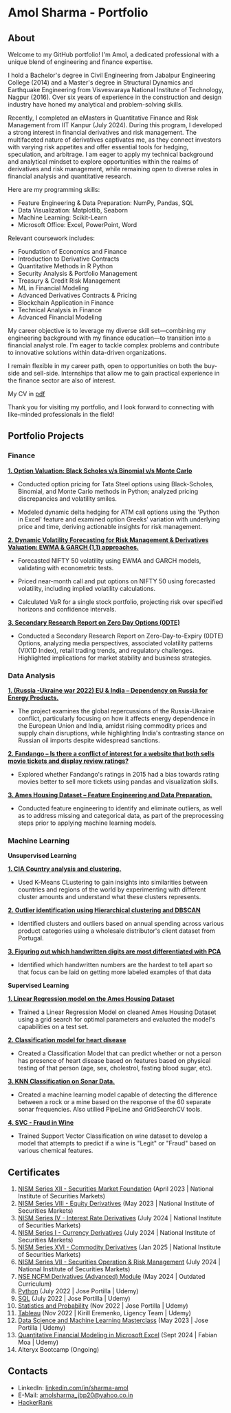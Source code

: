 # Amol Sharma - Portfolio

## About 

Welcome to my GitHub portfolio! I'm Amol, a dedicated professional with a unique blend of engineering and finance expertise.

I hold a Bachelor's degree in Civil Engineering from Jabalpur Engineering College (2014) and a Master's degree in Structural Dynamics and Earthquake Engineering from Visvesvaraya National Institute of Technology, Nagpur (2016). Over six years of experience in the construction and design industry have honed my analytical and problem-solving skills.

Recently, I completed an eMasters in Quantitative Finance and Risk Management from IIT Kanpur (July 2024). During this program, I developed a strong interest in financial derivatives and risk management. The multifaceted nature of derivatives captivates me, as they connect investors with varying risk appetites and offer essential tools for hedging, speculation, and arbitrage. I am eager to apply my technical background and analytical mindset to explore opportunities within the realms of derivatives and risk management, while remaining open to diverse roles in financial analysis and quantitative research.

Here are my programming skills:
  * Feature Engineering & Data Preparation: NumPy, Pandas, SQL
  * Data Visualization: Matplotlib, Seaborn
  * Machine Learning: Scikit-Learn
  * Microsoft Office: Excel, PowerPoint, Word

Relevant coursework includes:
  * Foundation of Economics and Finance
  * Introduction to Derivative Contracts
  * Quantitative Methods in R  Python
  * Security Analysis & Portfolio Management
  * Treasury & Credit Risk Management
  * ML in Financial Modeling
  * Advanced Derivatives Contracts & Pricing
  * Blockchain Application in Finance
  * Technical Analysis in Finance
  * Advanced Financial Modeling
    
My career objective is to leverage my diverse skill set—combining my engineering background with my finance education—to transition into a financial analyst role. I’m eager to tackle complex problems and contribute to innovative solutions within data-driven organizations. 

I remain flexible in my career path, open to opportunities on both the buy-side and sell-side. Internships that allow me to gain practical experience in the finance sector are also of interest.

My CV in [pdf](https://github.com/Sharma-Amol/Degrees_and_Certificates/blob/main/Resume%20%20Jan%202025.pdf)

Thank you for visiting my portfolio, and I look forward to connecting with like-minded professionals in the field!

## Portfolio Projects

### Finance
[**1. Option Valuation: Black Scholes v/s Binomial v/s Monte Carlo**](https://github.com/Sharma-Amol/Option-Valuation)

  * Conducted option pricing for Tata Steel options using Black-Scholes, Binomial, and Monte Carlo methods in Python; analyzed pricing discrepancies and volatility smiles.

  * Modeled dynamic delta hedging for ATM call options using the 'Python in Excel' feature and examined option Greeks’ variation with underlying price and time, deriving actionable insights for risk management.
   
[**2. Dynamic Volatility Forecasting for Risk Management & Derivatives Valuation: EWMA & GARCH (1,1) approaches.**](https://github.com/Sharma-Amol/Dynamic-Volatility-Forecasting)

  * Forecasted NIFTY 50 volatility using EWMA and GARCH models, validating with econometric tests.
    
  * Priced near-month call and put options on NIFTY 50 using forecasted volatility, including implied volatility calculations.
    
  * Calculated VaR for a single stock portfolio, projecting risk over specified horizons and confidence intervals.

 
[**3. Secondary Research Report on Zero Day Options (0DTE)**](https://github.com/Sharma-Amol/0DTE-Options)

  * Conducted a Secondary Research Report on Zero-Day-to-Expiry (0DTE) Options, analyzing media perspectives, associated volatility patterns (VIX1D Index), retail trading trends, and regulatory challenges. Highlighted implications for market stability and business strategies.
   
### Data Analysis 

[**1. (Russia -Ukraine war 2022) EU & India – Dependency on Russia for Energy Products.**](https://github.com/Sharma-Amol/EU_and_India-Dependency_on_Russia_for_Energy_Products)
  * The project examines the global repercussions of the Russia-Ukraine conflict, particularly focusing on how it affects energy dependence in the European Union and India, amidst rising commodity prices and supply chain disruptions, while highlighting India's contrasting stance on Russian oil imports despite widespread sanctions.
    
[**2. Fandango – Is there a conflict of interest for a website that both sells movie tickets and display review ratings?**](https://github.com/Sharma-Amol/Fandango)
  * Explored whether Fandango's ratings in 2015 had a bias towards rating movies better to sell more tickets using pandas and visualization skills.

[**3. Ames Housing Dataset – Feature Engineering and Data Preparation.**](https://github.com/Sharma-Amol/Ames-Housing-Dataset)
  * Conducted feature engineering to identify and eliminate outliers, as well as to address missing and categorical data, as part of the preprocessing steps prior to applying machine learning models. 

### Machine Learning

**Unsupervised Learning**

 [**1. CIA Country analysis and clustering.**](https://github.com/Sharma-Amol/CIA-Country-Analysis)
 * Used K-Means CLustering to gain insights into similarities between countries and regions of the world by experimenting with different cluster amounts and understand what these clusters represents.
  
 [**2. Outlier identification using Hierarchical clustering and DBSCAN**](https://github.com/Sharma-Amol/Wholesale-spending---Portugal)
 * Identified clusters and outliers based on annual spending across various product categories using a wholesale distributor's client dataset from Portugal.

 [**3. Figuring out which handwritten digits are most differentiated with PCA**](https://github.com/Sharma-Amol/Figuring-handwritten-digits-PCA-)
 * Identified which handwritten numbers are the hardest to tell apart so that focus can be laid on getting more labeled examples of that data
   
**Supervised Learning**

  [**1. Linear Regression model on the Ames Housing Dataset**](https://github.com/Sharma-Amol/Ames---Linear-Regression)
 * Trained a Linear Regression Model on cleaned Ames Housing Dataset using a grid search for optimal parameters and evaluated the model's capabilities on a test set. 
  
  [**2. Classification model for heart disease**](https://github.com/Sharma-Amol/Heart-Disease---Logistic-Regression)
 * Created a Classification Model that can predict whether or not a person has presence of heart disease based on features based on physical testing of that person (age, sex, cholestrol, fasting blood sugar, etc).
  
  [**3. KNN Classification on Sonar Data.**](https://github.com/Sharma-Amol/Sonar-Data-Classification---KNN)
  * Created a machine learning model capable of detecting the difference between a rock or a mine based on the response of the 60 separate sonar frequencies. Also utilied PipeLine and GridSearchCV tools.
  
  [**4. SVC - Fraud in Wine**](https://github.com/Sharma-Amol/Fraud-in-Wine---SVM)
  * Trained Support Vector Classification on wine dataset to develop a model that attempts to predict if a wine is "Legit" or "Fraud" based on various chemical features.

## Certificates
1. [NISM Series XII - Securities Market Foundation](https://github.com/Sharma-Amol/Degrees_and_Certificates/blob/efdd70539e0f3f7d69dd61a6ae06ce2465cd6ad0/Securities%20Market.pdf) (April 2023 | National Institute of Securities Markets)
2. [NISM Series VIII - Equity Derivatives](https://github.com/Sharma-Amol/Degrees_and_Certificates/blob/efdd70539e0f3f7d69dd61a6ae06ce2465cd6ad0/Equity%20Derivatives.pdf) (May 2023 | National Institute of Securities Markets)
3. [NISM Series IV - Interest Rate Derivatives](https://github.com/Sharma-Amol/Degrees_and_Certificates/blob/main/Interest%20Rate%20Derivatives.pdf) (July 2024 | National Institute of Securities Markets)
4. [NISM Series I - Currency Derivatives](https://github.com/Sharma-Amol/Degrees_and_Certificates/blob/main/Currency%20Derivatives.pdf) (July 2024 | National Institute of Securities Markets)
5. [NISM Series XVI - Commodity Derivatives](https://github.com/Sharma-Amol/Degrees_and_Certificates/blob/main/Commodity%20Derivatives%20Certificate.pdf) (Jan 2025 | National Institute of Securities Markets)
6. [NISM Series VII - Securities Operation & Risk Management](https://github.com/Sharma-Amol/Degrees_and_Certificates/blob/main/Securities%20Operation%20%26%20Risk%20Management.pdf) (July 2024 | National Institute of Securities Markets)
7. [NSE NCFM Derivatives (Advanced) Module](https://github.com/Sharma-Amol/Degrees_and_Certificates/blob/main/NCFM%20Derivatives%20(Advanced).pdf) (May 2024 | Outdated Curriculum)
8. [Python](https://github.com/Sharma-Amol/Degrees_and_Certificates/blob/2269c69fccaf1357078abb3d2372c7350f338de0/2022%20Complete%20Python%20Bootcamp%20Python.pdf) (July 2022 | Jose Portilla | Udemy)
9. [SQL](https://github.com/Sharma-Amol/Degrees_and_Certificates/blob/efdd70539e0f3f7d69dd61a6ae06ce2465cd6ad0/The%20Complete%20SQL%20Bootcamp%202022.pdf) (July 2022 | Jose Portilla | Udemy)
10. [Statistics and Probability](https://github.com/Sharma-Amol/Degrees_and_Certificates/blob/efdd70539e0f3f7d69dd61a6ae06ce2465cd6ad0/Probability%20and%20Statistics%20for%20Business%20and%20Data%20Science.pdf) (Nov 2022 | Jose Portilla | Udemy)
11. [Tableau](https://github.com/Sharma-Amol/Degrees_and_Certificates/blob/efdd70539e0f3f7d69dd61a6ae06ce2465cd6ad0/Tableau%20Training%20for%20Data%20Science.pdf) (Nov 2022 | Kirill Eremenko, Ligency Team | Udemy)
12. [Data Science and Machine Learning Masterclass](https://github.com/Sharma-Amol/Degrees_and_Certificates/blob/efdd70539e0f3f7d69dd61a6ae06ce2465cd6ad0/Python%20for%20Machine%20Learning%20%26%20Data%20Science%20Masterclass.pdf) (May 2023 | Jose Portilla | Udemy)
13. [Quantitative Financial Modeling in Microsoft Excel](https://github.com/Sharma-Amol/Degrees_and_Certificates/blob/main/Quantitative%20Financial%20Modeling%20in%20Excel.pdf) (Sept 2024 | Fabian Moa | Udemy)
14. Alteryx Bootcamp (Ongoing)

## Contacts
   * LinkedIn: [linkedin.com/in/sharma-amol](https://www.linkedin.com/in/sharma-amol/)
   * E-Mail: [amolsharma_jbp20@yahoo.co.in](mailto:amolsharma_jbp20@yahoo.co.in)
   * [HackerRank](https://www.hackerrank.com/profile/amolsharma_jbp20)
